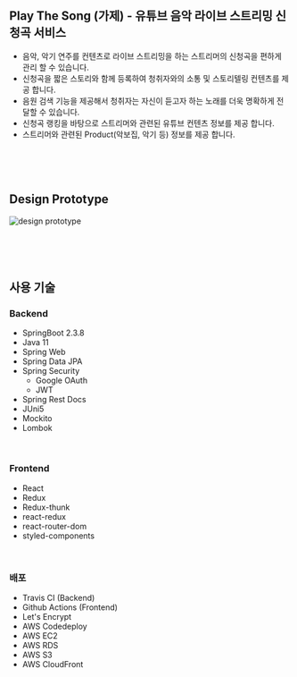 ## Play The Song (가제) - 유튜브 음악 라이브 스트리밍 신청곡 서비스

- 음악, 악기 연주를 컨텐츠로 라이브 스트리밍을 하는 스트리머의 신청곡을 편하게 관리 할 수 있습니다.
- 신청곡을 짧은 스토리와 함께 등록하여 청취자와의 소통 및 스토리텔링 컨텐츠를 제공 합니다.
- 음원 검색 기능을 제공해서 청취자는 자신이 듣고자 하는 노래를 더욱 명확하게 전달할 수 있습니다.
- 신청곡 랭킹을 바탕으로 스트리머와 관련된 유튜브 컨텐츠 정보를 제공 합니다.
- 스트리머와 관련된 Product(악보집, 악기 등) 정보를 제공 합니다.

<br />
<br />
<br />

## Design Prototype
![design prototype](https://user-images.githubusercontent.com/49878687/111187879-cd236f80-85f7-11eb-869b-8585d7e502a8.png)

<br />
<br />
<br />

## 사용 기술

### Backend

- SpringBoot 2.3.8
- Java 11
- Spring Web
- Spring Data JPA
- Spring Security 
  - Google OAuth
  - JWT
- Spring Rest Docs
- JUni5
- Mockito
- Lombok

<br />

### Frontend

- React
- Redux
- Redux-thunk
- react-redux
- react-router-dom
- styled-components

<br />

### 배포

- Travis CI (Backend)
- Github Actions (Frontend)
- Let's Encrypt
- AWS Codedeploy
- AWS EC2
- AWS RDS
- AWS S3
- AWS CloudFront

